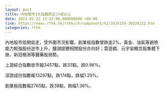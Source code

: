 ```yaml
---
layout: post
title: 內地股市3大指數跌近1%或以上
date: 2022-02-22 15:22:06.000000000 +08:00
link: https://news.rthk.hk/rthk/ch/component/k2/1635159-20220222.htm
categories: rthk
---
```


內地股市低開低走，受外圍市況影響。創業板指數曾跌逾2%。黃金、油氣等避險能力較強股份逆市上升，鹽湖提鋰相關股份亦向好；雲遊戲、元宇宙概念股集體下挫，新冠檢測等醫藥股弱勢。

上證綜合指數收市報3457點，跌33點，跌0.96%。

深證成份指數報13297點，跌174點，跌幅1.29%。

創業板指數報2765點，跌38點，跌幅1.38%。

